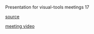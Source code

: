 Presentation for visual-tools meetings 17

[source](notebooks/notes.clj)

[meeting video](https://youtu.be/OwcoAbsJP8g)

